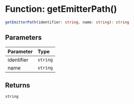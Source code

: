 # Function: getEmitterPath()

```ts
getEmitterPath(identifier: string, name: string): string
```

## Parameters

| Parameter  | Type     |
| :--------- | :------- |
| identifier | `string` |
| name       | `string` |

## Returns

`string`
